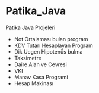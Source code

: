 # Patika_Java
Patika Java Projeleri
 * Not Ortalaması bulan program
 * KDV Tutarı Hesaplayan Program
 * Dik Ucgen Hipotenüs bulma
 * Taksimetre
 * Daire Alan ve Cevresi
 * VKI
 * Manav Kasa Programi
* Hesap Makinası
